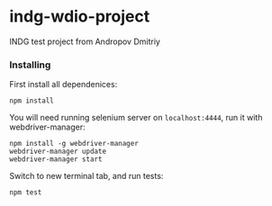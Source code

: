 # indg-wdio-project

INDG test project from Andropov Dmitriy


### Installing

First install all dependenices:
```
npm install
```

You will need running selenium server on `localhost:4444`, run it with webdriver-manager:
```
npm install -g webdriver-manager
webdriver-manager update
webdriver-manager start
```

Switch to new terminal tab, and run tests:
```
npm test
```